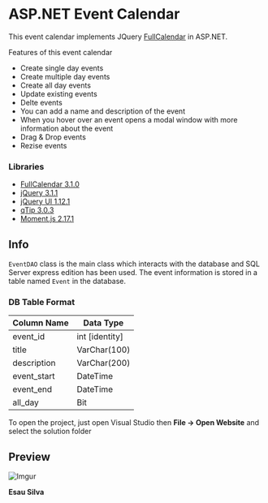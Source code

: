 # ASP.NET Event Calendar

This event calendar implements JQuery [FullCalendar](http://fullcalendar.io/) in ASP.NET.

Features of this event calendar
* Create single day events
* Create multiple day events
* Create all day events
* Update existing events
* Delte events
* You can add a name and description of the event
* When you hover over an event opens a modal window with more information about the event
* Drag & Drop events
* Rezise events

### Libraries

* [FullCalendar 3.1.0](https://fullcalendar.io/)
* [jQuery 3.1.1](https://jquery.com/)
* [jQuery UI 1.12.1](http://jqueryui.com/)
* [qTip 3.0.3](http://qtip2.com/)
* [Moment.js 2.17.1](http://momentjs.com/)

## Info

`EventDAO` class is the main class which interacts with the database and SQL Server express edition has been used. The event information is stored in a table named `Event` in the database.

### DB Table Format

|Column Name|Data Type|
|-----------|---------|
|event_id|int [identity]|
|title|VarChar(100)|
|description|VarChar(200)|
|event_start|DateTime|
|event_end|DateTime|
|all_day|Bit|

To open the project, just open Visual Studio then **File -> Open Website** and select the solution folder

## Preview

![Imgur](http://i.imgur.com/B0FqAp9l.png)

**Esau Silva**
